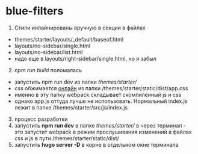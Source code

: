 # blue-filters

1. Стили инлайнированы вручную в секции <head> в файлах
- themes/starter/layouts/_default/baseof.html
- layouts/no-sidebar/single.html
- layouts/no-sidebar/list.html
- надо еще в layouts/right-sidebar/single.html, но я забыл

2. *npm run build* поломалась
- запустить npm run dev из папки *themes/starter/*
- css обжимается [онлайн](https://www.minifier.org/) из папки /themes/starter/static/dist/app.css
- именно в эту папку webpack складывает скомпиленный js и css
- однако app.js оттуда лучше не использовать. Нормальный index.js лежит в папке /themes/starter/src/js/index.js


3. процесс разработки
  1. запустить **npm run dev** в папке *themes/starter/* в через терминал
    - это запустит webpack в режим прослушивания изменений в файлах css и js в пути /themes/starter/static/dist/
  2. запустить **hugo server -D** в корне в отдельном окне терминала

